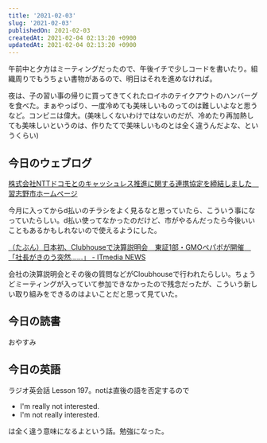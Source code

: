 ```yaml
---
title: '2021-02-03'
slug: '2021-02-03'
publishedOn: 2021-02-03
createdAt: 2021-02-04 02:13:20 +0900
updatedAt: 2021-02-04 02:13:20 +0900
---
```

午前中と夕方はミーティングだったので、午後イチで少しコードを書いたり。組織周りでもうちょい書物があるので、明日はそれを進めなければ。

夜は、子の習い事の帰りに買ってきてくれたロイホのテイクアウトのハンバーグを食べた。まぁやっぱり、一度冷めても美味しいものってのは難しいよなと思うなど。コンビニは偉大。(美味しくないわけではないのだが、冷めたり再加熱しても美味しいというのは、作りたてで美味しいものとは全く違うんだよな、というくらい)

## 今日のウェブログ

[株式会社NTTドコモとのキャッシュレス推進に関する連携協定を締結しました　習志野市ホームページ](https://www.city.narashino.lg.jp/jigyosha/sangyo/cashless-payment/agreement.html)

今月に入ってからd払いのチラシをよく見るなと思っていたら、こういう事になっていたらしい。d払い使ってなかったのだけど、市がやるんだったら今後いいこともあるかもしれないので使えるようにした。

[（たぶん）日本初、Clubhouseで決算説明会　東証1部・GMOペパボが開催　「社長がきのう突然……」 - ITmedia NEWS](https://www.itmedia.co.jp/news/articles/2102/03/news098.html)


会社の決算説明会とその後の質問などがCloubhouseで行われたらしい。ちょうどミーティングが入っていて参加できなかったので残念だったが、こういう新しい取り組みをできるのはよいことだと思って見ていた。

## 今日の読書

おやすみ

## 今日の英語

ラジオ英会話 Lesson 197。notは直後の語を否定するので

- I'm really not interested.
- I'm not really interested.

は全く違う意味になるよという話。勉強になった。
